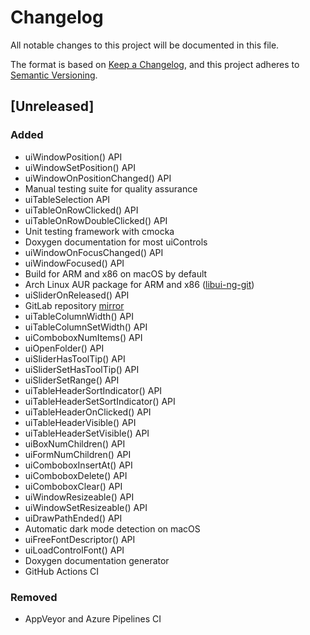 # Changelog
All notable changes to this project will be documented in this file.

The format is based on [Keep a Changelog](https://keepachangelog.com/en/1.0.0/),
and this project adheres to [Semantic Versioning](https://semver.org/spec/v2.0.0.html).

## [Unreleased]

### Added

- uiWindowPosition() API
- uiWindowSetPosition() API
- uiWindowOnPositionChanged() API
- Manual testing suite for quality assurance
- uiTableSelection API
- uiTableOnRowClicked() API
- uiTableOnRowDoubleClicked() API
- Unit testing framework with cmocka
- Doxygen documentation for most uiControls
- uiWindowOnFocusChanged() API
- uiWindowFocused() API
- Build for ARM and x86 on macOS by default
- Arch Linux AUR package for ARM and x86 ([libui-ng-git](https://aur.archlinux.org/packages/libui-ng-git))
- uiSliderOnReleased() API
- GitLab repository [mirror](https://gitlab.com/libui-ng/libui-ng)
- uiTableColumnWidth() API
- uiTableColumnSetWidth() API
- uiComboboxNumItems() API
- uiOpenFolder() API
- uiSliderHasToolTip() API
- uiSliderSetHasToolTip() API
- uiSliderSetRange() API
- uiTableHeaderSortIndicator() API
- uiTableHeaderSetSortIndicator() API
- uiTableHeaderOnClicked() API
- uiTableHeaderVisible() API
- uiTableHeaderSetVisible() API
- uiBoxNumChildren() API
- uiFormNumChildren() API
- uiComboboxInsertAt() API
- uiComboboxDelete() API
- uiComboboxClear() API
- uiWindowResizeable() API
- uiWindowSetResizeable() API
- uiDrawPathEnded() API
- Automatic dark mode detection on macOS
- uiFreeFontDescriptor() API
- uiLoadControlFont() API
- Doxygen documentation generator
- GitHub Actions CI

### Removed
- AppVeyor and Azure Pipelines CI
